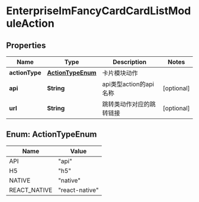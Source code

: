 # EnterpriseImFancyCardCardListModuleAction

## Properties
Name | Type | Description | Notes
------------ | ------------- | ------------- | -------------
**actionType** | [**ActionTypeEnum**](#ActionTypeEnum) | 卡片模块动作 | 
**api** | **String** | api类型action的api名称 |  [optional]
**url** | **String** | 跳转类动作对应的跳转链接 |  [optional]

<a name="ActionTypeEnum"></a>
## Enum: ActionTypeEnum
Name | Value
---- | -----
API | &quot;api&quot;
H5 | &quot;h5&quot;
NATIVE | &quot;native&quot;
REACT_NATIVE | &quot;react-native&quot;

